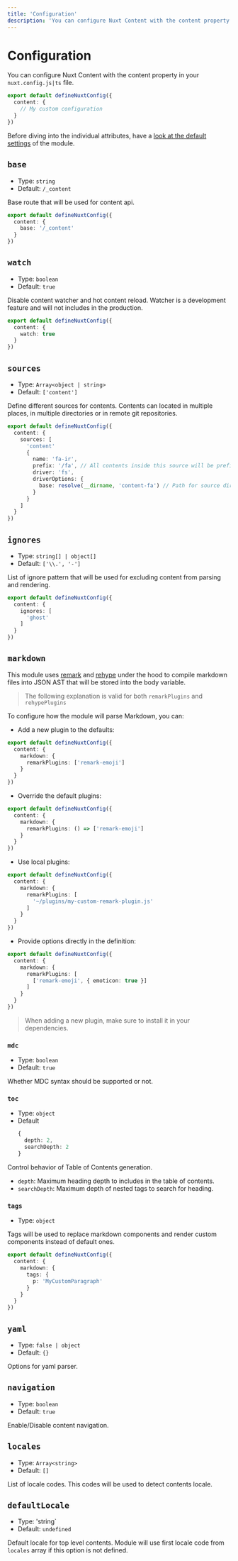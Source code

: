 ```yaml
---
title: 'Configuration'
description: 'You can configure Nuxt Content with the content property in your nuxt.config.js|ts file.'
---
```


# Configuration

You can configure Nuxt Content with the content property in your `nuxt.config.js|ts` file.

```ts [nuxt.config.ts]
export default defineNuxtConfig({
  content: {
    // My custom configuration
  }
})
```

Before diving into the individual attributes, have a [look at the default settings][default-settings] of the module.


## `base`

- Type: `string`
- Default: `/_content`

Base route that will be used for content api.

```ts [nuxt.config.ts]
export default defineNuxtConfig({
  content: {
    base: '/_content'
  }
})
```

## `watch`

- Type: `boolean`
- Default: `true`

Disable content watcher and hot content reload. Watcher is a development feature and will not includes in the production.

```ts [nuxt.config.ts]
export default defineNuxtConfig({
  content: {
    watch: true
  }
})
```




## `sources`

- Type: `Array<object | string>`
- Default: `['content']`

Define different sources for contents.
Contents can located in multiple places, in multiple directories or in remote git repositories.

```ts [nuxt.config.ts]
export default defineNuxtConfig({
  content: {
    sources: [
      'content'
      {
        name: 'fa-ir',
        prefix: '/fa', // All contents inside this source will be prefixed with `/fa`
        driver: 'fs',
        driverOptions: {
          base: resolve(__dirname, 'content-fa') // Path for source directory
        }
      }
    ]
  }
})
```

## `ignores`

- Type: `string[] | object[]`
- Default: `['\\.', '-']`

List of ignore pattern that will be used for excluding content from parsing and rendering.

```ts [nuxt.config.ts]
export default defineNuxtConfig({
  content: {
    ignores: [
      'ghost'
    ]
  }
})
```

## `markdown`

This module uses [remark][remark] and [rehype][rehype] under the hood to compile markdown files into JSON AST that will be stored into the body variable.

> The following explanation is valid for both `remarkPlugins` and `rehypePlugins`

To configure how the module will parse Markdown, you can:

- Add a new plugin to the defaults:

```ts [nuxt.config.ts]
export default defineNuxtConfig({
  content: {
    markdown: {
      remarkPlugins: ['remark-emoji']
    }
  }
})
```

- Override the default plugins:

```ts [nuxt.config.ts]
export default defineNuxtConfig({
  content: {
    markdown: {
      remarkPlugins: () => ['remark-emoji']
    }
  }
})
```

- Use local plugins:

```ts [nuxt.config.ts]
export default defineNuxtConfig({
  content: {
    markdown: {
      remarkPlugins: [
        '~/plugins/my-custom-remark-plugin.js'
      ]
    }
  }
})
```

- Provide options directly in the definition:

```ts [nuxt.config.ts]
export default defineNuxtConfig({
  content: {
    markdown: {
      remarkPlugins: [
        ['remark-emoji', { emoticon: true }]
      ]
    }
  }
})
```

> When adding a new plugin, make sure to install it in your dependencies.

### `mdc`

- Type: `boolean`
- Default: `true`

Whether MDC syntax should be supported or not.

### `toc`

- Type: `object`
- Default
  ```ts
  {
    depth: 2,
    searchDepth: 2
  }
  ```

Control behavior of Table of Contents generation. 
 - `depth`: Maximum heading depth to includes in the table of contents.
 - `searchDepth`: Maximum depth of nested tags to search for heading.


### `tags`

- Type: `object`

Tags will be used to replace markdown components and render custom components instead of default ones.

```ts [nuxt.config.ts]
export default defineNuxtConfig({
  content: {
    markdown: {
      tags: {
        p: 'MyCustomParagraph'
      }
    }
  }
})
```

## `yaml`

- Type: `false | object`
- Default: `{}`

Options for yaml parser.

## `navigation`

- Type: `boolean`
- Default: `true`

Enable/Disable content navigation.

## `locales`

- Type: `Array<string>`
- Default: `[]`

List of locale codes. This codes will be used to detect contents locale.

## `defaultLocale`

- Type: 'string`
- Default: `undefined`

Default locale for top level contents. Module will use first locale code from `locales` array if this option is not defined.




[default-settings]: #defaults

[remark]: https://github.com/remarkjs/remark
[rehype]: https://github.com/rehypejs/rehype
